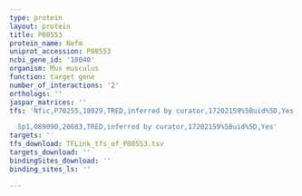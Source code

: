 ```yaml
---
type: protein
layout: protein
title: P08553
protein_name: Nefm
uniprot_accession: P08553
ncbi_gene_id: '18040'
organism: Mus musculus
function: target gene
number_of_interactions: '2'
orthologs: ''
jaspar_matrices: ''
tfs: 'Nfic,P70255,18029,TRED,inferred by curator,17202159%5Buid%5D,Yes

  Sp1,O89090,20683,TRED,inferred by curator,17202159%5Buid%5D,Yes'
targets: ''
tfs_download: TFLink_tfs_of_P08553.tsv
targets_download: ''
bindingSites_download: ''
binding_sites_ls: ''

---
```

